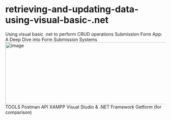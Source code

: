 # retrieving-and-updating-data-using-visual-basic-.net
Using visual basic .net to perform CRUD operations
Submission Form App:     A Deep Dive into Form Submission Systems<img width="3316" height="196" alt="image" src="https://github.com/user-attachments/assets/f24d05a0-a529-4a8b-ae75-6f6843211de8" />
TOOLS
Postman API
XAMPP
Visual Studio & .NET Framework
Getform (for comparison)



